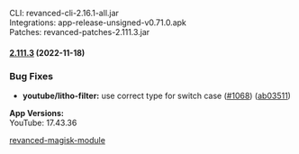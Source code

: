 CLI: revanced-cli-2.16.1-all.jar  
Integrations: app-release-unsigned-v0.71.0.apk  
Patches: revanced-patches-2.111.3.jar  

#### [2.111.3](https://github.com/revanced/revanced-patches/compare/v2.111.2...v2.111.3) (2022-11-18)
### Bug Fixes
* **youtube/litho-filter:** use correct type for switch case ([#1068](https://github.com/revanced/revanced-patches/issues/1068)) ([ab03511](https://github.com/revanced/revanced-patches/commit/ab03511e23d07c7c40b58eae5791fb2a798289de))

  
**App Versions:**  
YouTube: 17.43.36  

[revanced-magisk-module](https://github.com/j-hc/revanced-magisk-module)  
